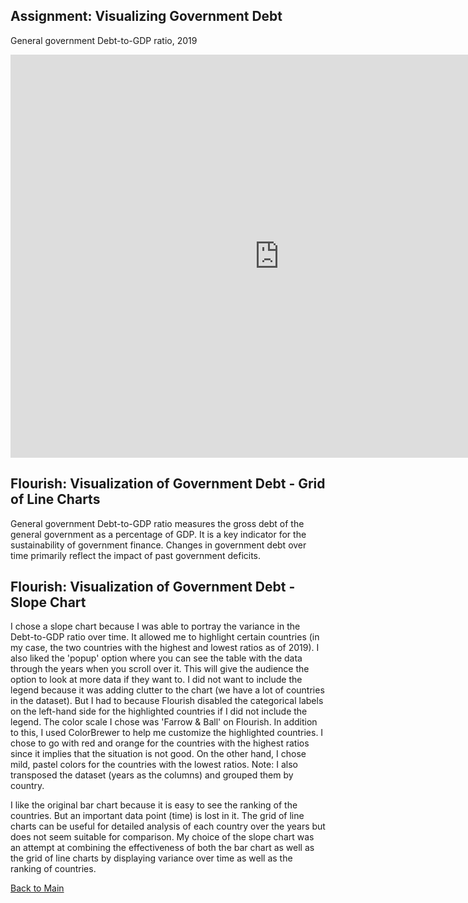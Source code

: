 ## Assignment: Visualizing Government Debt

General government Debt-to-GDP ratio, 2019

<iframe src="https://data.oecd.org/chart/6sDH" width="860" height="645" style="border: 0" mozallowfullscreen="true" webkitallowfullscreen="true" allowfullscreen="true"><a href="https://data.oecd.org/chart/6sDH" target="_blank">OECD Chart: General government debt, Total, % of GDP, Annual, 2019</a></iframe>



## Flourish: Visualization of Government Debt - Grid of Line Charts
General government Debt-to-GDP ratio measures the gross debt of the general government as a percentage of GDP. It is a key indicator for the sustainability of government finance.
Changes in government debt over time primarily reflect the impact of past government deficits.

<div class="flourish-embed flourish-chart" data-src="visualisation/7254842"><script src="https://public.flourish.studio/resources/embed.js"></script></div>

## Flourish: Visualization of Government Debt - Slope Chart

<div class="flourish-embed flourish-slope" data-src="visualisation/7255472"><script src="https://public.flourish.studio/resources/embed.js"></script></div>

I chose a slope chart because I was able to portray the variance in the Debt-to-GDP ratio over time. 
It allowed me to highlight certain countries (in my case, the two countries with the highest and lowest ratios as of 2019). I also liked the 'popup' option where you can see the table with the data through the years when you scroll over it. This will give the audience the option to look at more data if they want to.
I did not want to include the legend because it was adding clutter to the chart (we have a lot of countries in the dataset). But I had to because Flourish disabled the categorical labels on the left-hand side for the highlighted countries if I did not include the legend.
The color scale I chose was 'Farrow & Ball' on Flourish. In addition to this, I used ColorBrewer to help me customize the highlighted countries. I chose to go with red and orange for the countries with the highest ratios since it implies that the situation is not good. On the other hand, I chose mild, pastel colors for the countries with the lowest ratios.
Note: I also transposed the dataset (years as the columns) and grouped them by country.

I like the original bar chart because it is easy to see the ranking of the countries. But an important data point (time) is lost in it.
The grid of line charts can be useful for detailed analysis of each country over the years but does not seem suitable for comparison. 
My choice of the slope chart was an attempt at combining the effectiveness of both the bar chart as well as the grid of line charts by displaying variance over time as well as the ranking of countries. 




[Back to Main](/README.md)
